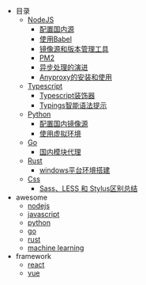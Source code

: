 - 目录
    - [NodeJS](https://nodejs.org/en/)
       + [配置国内源](https://github.com/godghdai/deployment-logs/blob/main/NodeJS/NodeJS%E9%85%8D%E7%BD%AE%E5%9B%BD%E5%86%85%E6%BA%90.md)
       + [使用Babel](https://github.com/godghdai/deployment-logs/blob/main/NodeJS/NodeJS%E4%BD%BF%E7%94%A8Babel.md)
       + [镜像源和版本管理工具](https://github.com/godghdai/deployment-logs/blob/main/NodeJS/%E9%95%9C%E5%83%8F%E6%BA%90%E5%92%8C%E7%89%88%E6%9C%AC%E7%AE%A1%E7%90%86%E5%B7%A5%E5%85%B7.md)
       + [PM2](https://github.com/godghdai/deployment-logs/blob/main/NodeJS/PM2%E4%BB%8B%E7%BB%8D%E5%8F%8A%E7%AE%80%E6%98%93%E4%BD%BF%E7%94%A8%E6%89%8B%E5%86%8C.md)
       + [异步处理的演进](https://github.com/godghdai/deployment-logs/blob/main/NodeJS/Nodejs%E5%BC%82%E6%AD%A5%E5%A4%84%E7%90%86%E7%9A%84%E6%BC%94%E8%BF%9B.md)
       + [Anyproxy的安装和使用](https://github.com/godghdai/deployment-logs/blob/main/NodeJS/Anyproxy%E7%9A%84%E5%AE%89%E8%A3%85%E5%92%8C%E4%BD%BF%E7%94%A8.md)
    - [Typescript](https://www.typescriptlang.org/)
       + [Typescript装饰器](https://github.com/godghdai/deployment-logs/blob/main/Typescript/Typescript%E8%A3%85%E9%A5%B0%E5%99%A8.md)
       + [Typings智能语法提示](https://github.com/godghdai/deployment-logs/blob/main/Typescript/Typings%E6%99%BA%E8%83%BD%E8%AF%AD%E6%B3%95%E6%8F%90%E7%A4%BA.md)
    - [Python](https://www.python.org/)
       + [配置国内镜像源](https://github.com/godghdai/deployment-logs/blob/main/Python/Python%E5%9B%BD%E5%86%85%E9%95%9C%E5%83%8F%E6%BA%90.md)
       + [使用虚拟环境](https://github.com/godghdai/deployment-logs/blob/main/Python/Python%E8%99%9A%E6%8B%9F%E7%8E%AF%E5%A2%83.md)
    - [Go](https://studygolang.com/pkgdoc)
       + [国内模块代理](https://github.com/godghdai/deployment-logs/blob/main/Go/%E5%9B%BD%E5%86%85%E6%A8%A1%E5%9D%97%E4%BB%A3%E7%90%86.md)
    - [Rust](https://doc.rust-lang.org/book/) 
       + [windows平台环境搭建](https://github.com/godghdai/deployment-logs/blob/main/Rust/windows%E5%B9%B3%E5%8F%B0rust%E5%AE%89%E8%A3%85.md)
    - [Css](https://developer.mozilla.org/en-US/docs/Web/CSS)
       + [Sass、LESS 和 Stylus区别总结](https://github.com/godghdai/deployment-logs/blob/main/Css/Sass%E3%80%81LESS%20%E5%92%8C%20Stylus%E5%8C%BA%E5%88%AB%E6%80%BB%E7%BB%93.md) 
- awesome
    - [nodejs](https://github.com/sindresorhus/awesome-nodejs)
    - [javascript](https://github.com/sorrycc/awesome-javascript)
    - [python](https://github.com/vinta/awesome-python)
    - [go](https://github.com/avelino/awesome-go)
    - [rust](https://github.com/rust-unofficial/awesome-rust)
    - [machine learning](https://github.com/josephmisiti/awesome-machine-learning)
- framework
    - [react](https://github.com/enaqx/awesome-react)
    - [vue](https://github.com/vuejs/awesome-vue)
